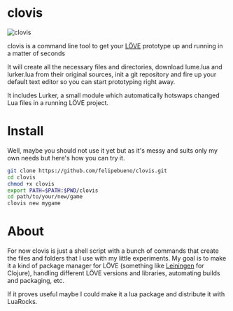 # clovis

![clovis](https://i.imgur.com/A8aWlGI.gif)

clovis is a command line tool to get your [LÖVE](https://love2d.org/) prototype up and running in a matter of seconds

It will create all the necessary files and directories, download lume.lua and lurker.lua from their original sources, init a git repository and fire up your default text editor so you can start prototyping right away.

It includes Lurker, a small module which automatically hotswaps changed Lua files in a running LÖVE project.

# Install
Well, maybe you should not use it yet but as it's messy and suits only my own needs but here's how you can try it.
```bash
git clone https://github.com/felipebueno/clovis.git
cd clovis
chmod +x clovis
export PATH=$PATH:$PWD/clovis
cd path/to/your/new/game
clovis new mygame
```

# About
For now clovis is just a shell script with a bunch of commands that create the files and folders that I use with my little experiments. My goal is to make it a kind of package manager for LÖVE (something like [Leiningen](http://leiningen.org/) for Clojure), handling different LÖVE versions and libraries, automating builds and packaging, etc.

If it proves useful maybe I could make it a lua package and distribute it with LuaRocks.

